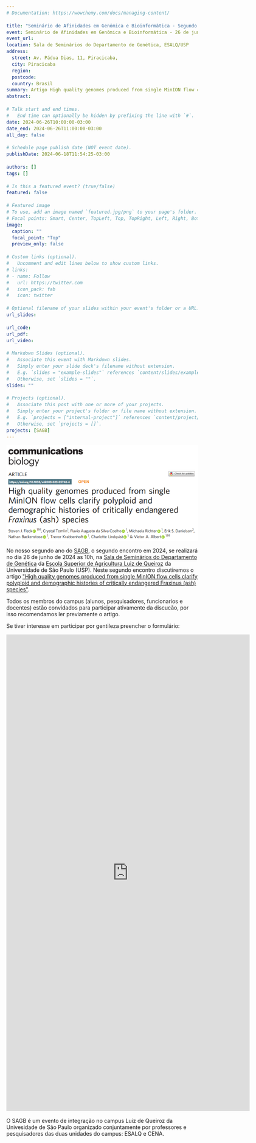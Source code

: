 ```yaml
---
# Documentation: https://wowchemy.com/docs/managing-content/

title: "Seminário de Afinidades em Genômica e Bioinformática - Segundo encontro de 2024"
event: Seminário de Afinidades em Genômica e Bioinformática - 26 de junho de 2024
event_url:
location: Sala de Seminários do Departamento de Genética, ESALQ/USP
address:
  street: Av. Pádua Dias, 11, Piracicaba,
  city: Piracicaba
  region:
  postcode:
  country: Brasil
summary: Artigo High quality genomes produced from single MinION flow cells clarify polyploid and demographic histories of critically endangered Fraxinus (ash) species
abstract:

# Talk start and end times.
#   End time can optionally be hidden by prefixing the line with `#`.
date: 2024-06-26T10:00:00-03:00
date_end: 2024-06-26T11:00:00-03:00
all_day: false

# Schedule page publish date (NOT event date).
publishDate: 2024-06-18T11:54:25-03:00

authors: []
tags: []

# Is this a featured event? (true/false)
featured: false

# Featured image
# To use, add an image named `featured.jpg/png` to your page's folder. 
# Focal points: Smart, Center, TopLeft, Top, TopRight, Left, Right, BottomLeft, Bottom, BottomRight.
image:
  caption: ""
  focal_point: "Top"
  preview_only: false

# Custom links (optional).
#   Uncomment and edit lines below to show custom links.
# links:
# - name: Follow
#   url: https://twitter.com
#   icon_pack: fab
#   icon: twitter

# Optional filename of your slides within your event's folder or a URL.
url_slides:

url_code:
url_pdf:
url_video:

# Markdown Slides (optional).
#   Associate this event with Markdown slides.
#   Simply enter your slide deck's filename without extension.
#   E.g. `slides = "example-slides"` references `content/slides/example-slides.md`.
#   Otherwise, set `slides = ""`.
slides: ""

# Projects (optional).
#   Associate this post with one or more of your projects.
#   Simply enter your project's folder or file name without extension.
#   E.g. `projects = ["internal-project"]` references `content/project/deep-learning/index.md`.
#   Otherwise, set `projects = []`.
projects: [SAGB]
---
```


![High quality genomes produced from single MinION flow cells clarify polyploid and demographic histories of critically endangered Fraxinus (ash) species](paper.png "High quality genomes produced from single MinION flow cells clarify polyploid and demographic histories of critically endangered Fraxinus species")

No nosso segundo ano do [SAGB](https://labbces.netlify.app/project/sagb/), o segundo encontro em 2024, se realizará no dia 26 de junho de 2024 as 10h, na [Sala de Seminários do Departamento de Genética](https://www.esalq.usp.br/acom/mapa/mapa.htm) da [Escola Superior de Agricultura Luiz de Queiroz](https://goo.gl/maps/a6EAUzQEy3E59iyP8) da Universidade de São Paulo (USP). Neste segundo encontro discutiremos o artigo ["High quality genomes produced from single MinION flow cells clarify polyploid and demographic histories of critically endangered Fraxinus (ash) species"](https://doi.org/10.1038/s42003-023-05748-4).

Todos os membros do campus (alunos, pesquisadores, funcionarios e docentes) estão convidados para participar ativamente da discucão, por isso recomendamos ler previamente o artigo.

Se tiver interesse em participar por gentileza preencher o formulário:

<iframe src="https://docs.google.com/forms/d/e/1FAIpQLSdZd8i0PWfHw9XlmNakbmkmnA_xphPtiQrO13zy2gRzjSLQWA/viewform?embedded=true" width="640" height="1252" frameborder="0" marginheight="0" marginwidth="0">Carregando…</iframe>

O SAGB é um evento de integração no campus Luiz de Queiroz da Univesidade de São Paulo organizado conjuntamente por professores e pesquisadores das duas unidades do campus: ESALQ e CENA.
